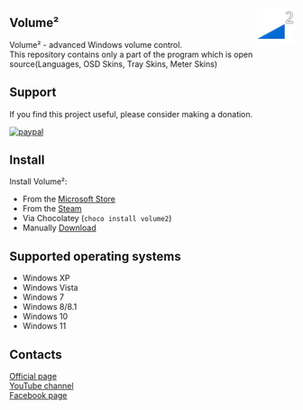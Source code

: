 ﻿<a href="https://irzyxa.blogspot.com"><img align="right" src="Assets/MainIcon-PNGs/64.png"/></a>

Volume²
----
 
Volume² - advanced Windows volume control.  
This repository contains only a part of the program which is open source(Languages, OSD Skins, Tray Skins, Meter Skins)

## Support
If you find this project useful, please consider making a donation.

[![paypal](https://www.paypalobjects.com/en_US/i/btn/btn_donateCC_LG.gif)](https://www.paypal.com/donate/?hosted_button_id=6VJ72L2WB4MXQ)

## Install
Install Volume²:
* From the [Microsoft Store](https://www.microsoft.com/store/apps/9P53TWR6LCTX) 
* From the [Steam](https://store.steampowered.com/app/1832750)
* Via Chocolatey (`choco install volume2`)
* Manually [Download](https://irzyxa.blogspot.com/p/downloads.html)

## Supported operating systems
- Windows XP
- Windows Vista
- Windows 7
- Windows 8/8.1
- Windows 10
- Windows 11

## Contacts
[Official page](https://irzyxa.blogspot.com/p/downloads.html)  
[YouTube channel](https://www.youtube.com/channel/UCKFKoZscSdsdgiQlROOurPg)  
[Facebook page](https://www.facebook.com/volumesqr)  

